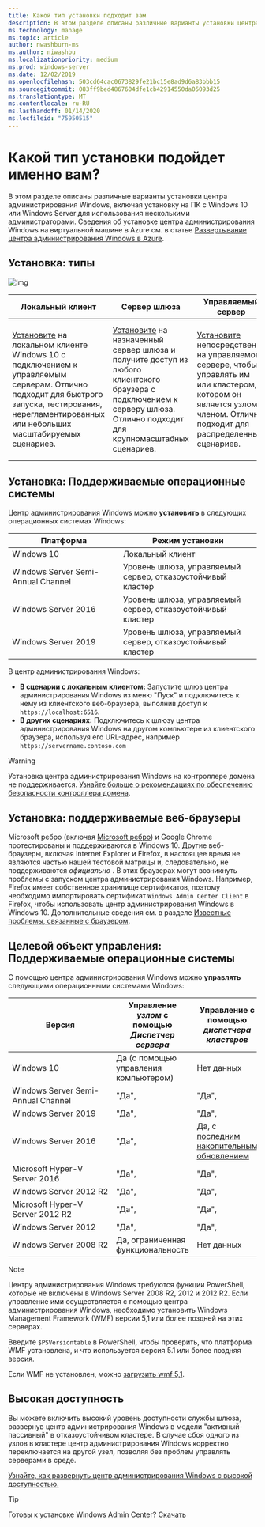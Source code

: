 ```yaml
---
title: Какой тип установки подходит вам
description: В этом разделе описаны различные варианты установки центра администрирования Windows, включая установку на ПК с Windows 10 или Windows Server для использования несколькими администраторами.
ms.technology: manage
ms.topic: article
author: nwashburn-ms
ms.author: niwashbu
ms.localizationpriority: medium
ms.prod: windows-server
ms.date: 12/02/2019
ms.openlocfilehash: 503cd64cac0673829fe21bc15e8ad9d6a83bbb15
ms.sourcegitcommit: 083ff9bed4867604dfe1cb42914550da05093d25
ms.translationtype: MT
ms.contentlocale: ru-RU
ms.lasthandoff: 01/14/2020
ms.locfileid: "75950515"
---
```

# <a name="what-type-of-installation-is-right-for-you"></a>Какой тип установки подойдет именно вам?

В этом разделе описаны различные варианты установки центра администрирования Windows, включая установку на ПК с Windows 10 или Windows Server для использования несколькими администраторами. Сведения об установке центра администрирования Windows на виртуальной машине в Azure см. в статье [Развертывание центра администрирования Windows в Azure](../azure/deploy-wac-in-azure.md).

## <a name="installation-types"></a>Установка: типы

![img](../media/deployment-options/install-options.PNG)

| Локальный клиент                                | Сервер шлюза                                  | Управляемый сервер                               | Отказоустойчивый кластер                           |
|---------------------------------------------|-------------------------------------------------|----------------------------------------------|--------------------------------------------|
| [Установите](../deploy/install.md) на локальном клиенте Windows 10 с подключением к управляемым серверам.  Отлично подходит для быстрого запуска, тестирования, нерегламентированных или небольших масштабируемых сценариев. |[Установите](../deploy/install.md) на назначенный сервер шлюза и получите доступ из любого клиентского браузера с подключением к серверу шлюза.  Отлично подходит для крупномасштабных сценариев. | [Установите](../deploy/install.md) непосредственно на управляемом сервере, чтобы управлять им или кластером, в котором он является узлом-членом.  Отлично подходит для распределенных сценариев. | Выполните [развертывание](#high-availability) в отказоустойчивом кластере, чтобы обеспечить высокий уровень доступности службы шлюза. Отлично подходит для рабочих сред, чтобы обеспечить устойчивость службы управления. |

## <a name="installation-supported-operating-systems"></a>Установка: Поддерживаемые операционные системы

Центр администрирования Windows можно **установить** в следующих операционных системах Windows:

| **Платформа**                       | **Режим установки** |
| -----------------------------------| --------------------- |
| Windows 10                         | Локальный клиент |
| Windows Server Semi-Annual Channel | Уровень шлюза, управляемый сервер, отказоустойчивый кластер |
| Windows Server 2016                | Уровень шлюза, управляемый сервер, отказоустойчивый кластер |
| Windows Server 2019                | Уровень шлюза, управляемый сервер, отказоустойчивый кластер |

В центр администрирования Windows:

- **В сценарии с локальным клиентом:** Запустите шлюз центра администрирования Windows из меню "Пуск" и подключитесь к нему из клиентского веб-браузера, выполнив доступ к `https://localhost:6516`.
- **В других сценариях:** Подключитесь к шлюзу центра администрирования Windows на другом компьютере из клиентского браузера, используя его URL-адрес, например `https://servername.contoso.com`

> [!WARNING]
> Установка центра администрирования Windows на контроллере домена не поддерживается. [Узнайте больше о рекомендациях по обеспечению безопасности контроллера домена](https://docs.microsoft.com/windows-server/identity/ad-ds/plan/security-best-practices/securing-domain-controllers-against-attack).

## <a name="installation-supported-web-browsers"></a>Установка: поддерживаемые веб-браузеры

Microsoft ребро (включая [Microsoft ребро](https://microsoftedgeinsider.com)) и Google Chrome протестированы и поддерживаются в Windows 10. Другие веб-браузеры, включая Internet Explorer и Firefox, в настоящее время не являются частью нашей тестовой матрицы и, следовательно, не поддерживаются *официально* . В этих браузерах могут возникнуть проблемы с запуском центра администрирования Windows. Например, Firefox имеет собственное хранилище сертификатов, поэтому необходимо импортировать сертификат `Windows Admin Center Client` в Firefox, чтобы использовать центр администрирования Windows в Windows 10. Дополнительные сведения см. в разделе [Известные проблемы, связанные с браузером](../support/known-issues.md#browser-specific-issues).

## <a name="management-target-supported-operating-systems"></a>Целевой объект управления: Поддерживаемые операционные системы

С помощью центра администрирования Windows можно **управлять** следующими операционными системами Windows:

| Версия | Управление *узлом* с помощью *Диспетчер сервера* | Управление с помощью *диспетчера кластеров* |
| ------------------------- |--------------- | ----- |
| Windows 10 | Да (с помощью управления компьютером) | Нет данных |
| Windows Server Semi-Annual Channel | "Да", | "Да", |
| Windows Server 2019 | "Да", | "Да", |
| Windows Server 2016 | "Да", | Да, с [последним накопительным обновлением](../use/manage-hyper-converged.md#prepare-your-windows-server-2016-cluster-for-windows-admin-center) |
| Microsoft Hyper-V Server 2016 | "Да", | "Да", |
| Windows Server 2012 R2 | "Да", | "Да", |
| Microsoft Hyper-V Server 2012 R2 | "Да", | "Да", |
| Windows Server 2012 | "Да", | "Да", |
| Windows Server 2008 R2 | Да, ограниченная функциональность | Нет данных |

> [!NOTE]
> Центру администрирования Windows требуются функции PowerShell, которые не включены в Windows Server 2008 R2, 2012 и 2012 R2. Если управление ими осуществляется с помощью центра администрирования Windows, необходимо установить Windows Management Framework (WMF) версии 5,1 или более поздней на этих серверах.
> 
> Введите `$PSVersiontable` в PowerShell, чтобы проверить, что платформа WMF установлена, и что используется версия 5.1 или более поздняя версия. 
> 
> Если WMF не установлен, можно [загрузить wmf 5,1](https://www.microsoft.com/download/details.aspx?id=54616).

## <a name="high-availability"></a>Высокая доступность

Вы можете включить высокий уровень доступности службы шлюза, развернув центр администрирования Windows в модели "активный-пассивный" в отказоустойчивом кластере. В случае сбоя одного из узлов в кластере центр администрирования Windows корректно переключается на другой узел, позволяя без проблем управлять серверами в среде.

[Узнайте, как развернуть центр администрирования Windows с высокой доступностью.](../deploy/high-availability.md)

> [!Tip]
> Готовы к установке Windows Admin Center? [Скачать](https://aka.ms/windowsadmincenter)
